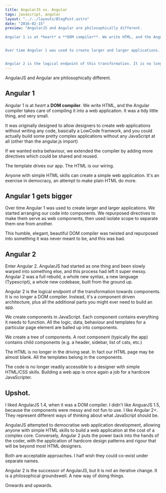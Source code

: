 ```yaml
---
title: AngularJS vs. Angular
tags: javascript, angular
layout: "../../layouts/BlogPost.astro"
date: "2016-02-15"
preview: "AngularJS and Angular are philosophically different.

Angular 1 is at *heart* a **DOM compiler**. We write HTML, and the Angular compiler takes care of compiling it into a web application. It was a tidy little thing, and very small.


Over time Angular 1 was used to create larger and larger applications. We started arranging our code into **components**. We repurposed directives to make them serve as components, then used isolate scope to separate them one from another.


Angular 2 is the logical endpoint of this transformation. It is no longer a DOM compiler. Instead, it's an component driven architecture with batteries included."
---
```


AngularJS and Angular are philosophically different.

## Angular 1

Angular 1 is at *heart* a **DOM compiler**. We write HTML, and the Angular compiler takes care of compiling it into a web application. It was a tidy little thing, and very small.

It was originally designed to allow designers to create web applications without writing any code, basically a LowCode framwork, and you could actually build some pretty complex applications without any JavaScript at all (other than the angular.js import)

If we wanted extra behaviour, we extended the compiler by adding more directives which could be shared and reused.

The template drives our app. The HTML is our wiring.

Anyone with simple HTML skills can create a simple web application. It's an exercise in democracy, an attempt to make plain HTML do more.

## Angular 1 gets bigger

Over time Angular 1 was used to create larger and larger applications. We started arranging our code into components. We repurposed directives to make them serve as web components, then used isolate scope to separate them one from another.

This humble, elegant, beautiful DOM compiler was twisted and repurposed into something it was never meant to be, and this was bad.

## Angular 2

Enter Angular 2. AngularJS had started as one thing and been slowly warped into something else, and this process had left it super messy. Angular 2 was a full rebuild, a whole new syntax, a new language (Typescript), a whole new codebase, built from the ground up.

Angular 2 is the logical endpoint of the transformation towards components. It is no longer a DOM compiler. Instead, it's a component driven architecture, plus all the additional parts you might ever need to build an app.

We create components in JavaScript. Each component contains everything it needs to function. All the logic, data, behaviour and templates for a particular page element are balled up into components.

We create a tree of components. A root component (typically the app) contains child components (e.g. a header, sidebar, list of cats, etc.)

The HTML is no longer in the driving seat. In fact our HTML page may be almost blank. All the templates belong in the components.

The code is no longer readily accessible to a designer with simple HTML/CSS skills. Building a web app is once again a job for a hardcore JavaScripter.

## Upshot.

I liked AngularJS 1.4, when it was a DOM compiler. I didn't like AnguarJS 1.5, because the components were messy and not fun to use. I like Angular 2+. They represent different ways of thinking about what JavaScript should be.

AngularJS attempted to democratise web application development, allowing anyone with simple HTML skills to build a web application at the cost of a complex core. Conversely, Angular 2 puts the power back into the hands of the coder, with the application of hardcore design patterns and rigour that will be beyond most HTML designers.

Both are acceptable approaches. I half wish they could co-exist under separate names.

Angular 2 is the successor of AngularJS, but it is not an iterative change. It is a philosophical groundswell. A new way of doing things.

Onwards and upwards.
